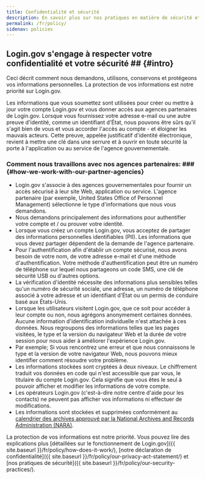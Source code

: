```yaml
---
title: Confidentialité et sécurité
description: En savoir plus sur nos pratiques en matière de sécurité et de confidentialité
permalink: /fr/policy/
sidenav: policies
---
```

## Login.gov s'engage à respecter votre confidentialité et votre sécurité ## {#intro}

Ceci décrit comment nous demandons, utilisons, conservons et protégeons vos informations personnelles. La protection de vos informations est notre priorité sur Login.gov.

Les informations que vous soumettez sont utilisées pour créer ou mettre à jour votre compte Login.gov et vous donner accès aux agences partenaires de Login.gov. Lorsque vous fournissez votre adresse e-mail ou une autre preuve d'identité, comme un identifiant d'État, nous pouvons être sûrs qu'il s'agit bien de vous et vous accorder l'accès au compte - et éloigner les mauvais acteurs. Cette preuve, appelée justificatif d'identité électronique, revient à mettre une clé dans une serrure et à ouvrir en toute sécurité la porte à l'application ou au service de l'agence gouvernementale.

###  Comment nous travaillons avec nos agences partenaires: ### {#how-we-work-with-our-partner-agencies}

* Login.gov s'associe à des agences gouvernementales pour fournir un accès sécurisé à leur site Web, application ou service. L'agence partenaire (par exemple, United States Office of Personnel Management) sélectionne le type d'informations que nous vous demandons.
* Nous demandons principalement des informations pour authentifier votre compte et / ou prouver votre identité.
* Lorsque vous créez un compte Login.gov, vous acceptez de partager des informations personnelles identifiables (PII). Les informations que vous devez partager dépendent de la demande de l'agence partenaire.
* Pour l'authentification afin d'établir un compte sécurisé, nous avons besoin de votre nom, de votre adresse e-mail et d'une méthode d'authentification. Votre méthode d'authentification peut être un numéro de téléphone sur lequel nous partageons un code SMS, une clé de sécurité USB ou d'autres options.
* La vérification d'identité nécessite des informations plus sensibles telles qu'un numéro de sécurité sociale, une adresse, un numéro de téléphone associé à votre adresse et un identifiant d'État ou un permis de conduire basé aux États-Unis.
* Lorsque les utilisateurs visitent Login.gov, que ce soit pour accéder à leur compte ou non, nous agrégons anonymement certaines données. Aucune information d'identification individuelle n'est attachée à ces données. Nous regroupons des informations telles que les pages visitées, le type et la version du navigateur Web et la durée de votre session pour nous aider à améliorer l'expérience Login.gov.
* Par exemple; Si vous rencontrez une erreur et que nous connaissons le type et la version de votre navigateur Web, nous pouvons mieux identifier comment résoudre votre problème.
* Les informations stockées sont cryptées à deux niveaux. Le chiffrement traduit vos données en code qui n'est accessible que par vous, le titulaire du compte Login.gov. Cela signifie que vous êtes le seul à pouvoir afficher et modifier les informations de votre compte.
* Les opérateurs Login.gov (c'est-à-dire notre centre d'aide pour les contacts) ne peuvent pas afficher vos informations ni effectuer de modifications.
* Les informations sont stockées et supprimées conformément au [calendrier des archives approuvé par la National Archives and Records Administration (NARA)](https://www.federalregister.gov/documents/2017/01/19/2017-01174/privacy-act-of-1974-notice-of-a-new-system-of-records).

La protection de vos informations est notre priorité. Vous pouvez lire des explications plus [détaillées sur le fonctionnement de Login.gov]({{ site.baseurl }}/fr/policy/how-does-it-work/), [notre déclaration de confidentialité]({{ site.baseurl }}/fr/policy/our-privacy-act-statement/) et [nos pratiques de sécurité]({{ site.baseurl }}/fr/policy/our-security-practices/).
